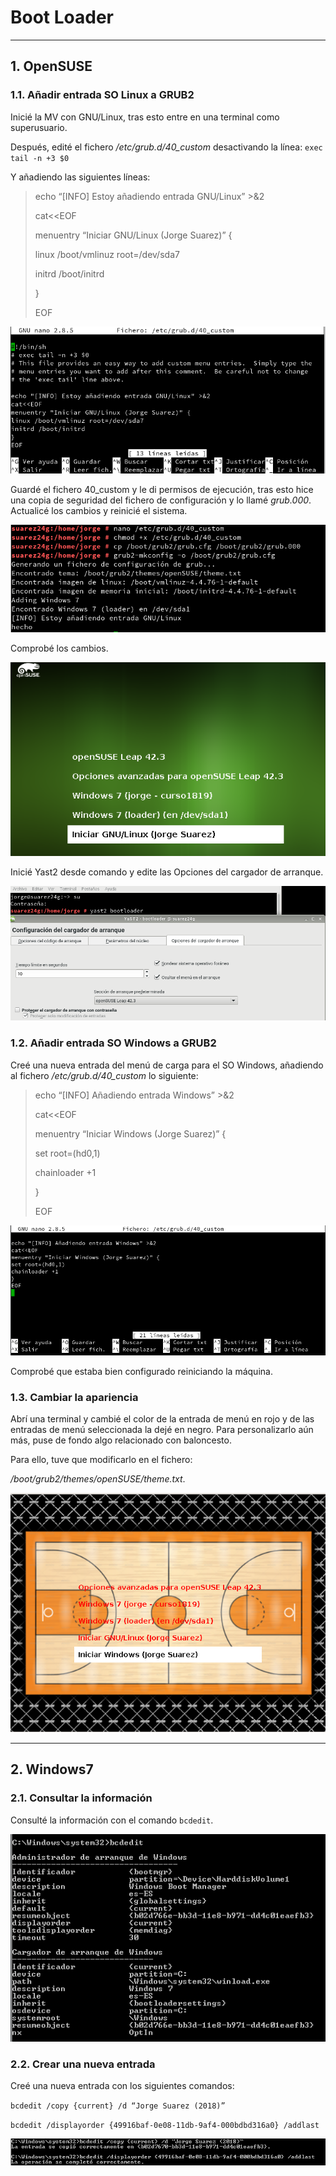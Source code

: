 
# Boot Loader

---

## 1. OpenSUSE

### 1.1. Añadir entrada SO Linux a GRUB2

Inicié la MV con GNU/Linux, tras esto entre en una terminal como superusuario.

Después, edité el fichero */etc/grub.d/40_custom* desactivando la línea:
`exec tail -n +3 $0`

Y añadiendo las siguientes líneas:
>	echo “[INFO] Estoy añadiendo entrada GNU/Linux” >&2
>
>	cat<<EOF
>
>	menuentry “Iniciar GNU/Linux (Jorge Suarez)” {
>
>	linux /boot/vmlinuz root=/dev/sda7
>
>	initrd /boot/initrd
>
>	}
>
>	EOF

![40_custom OpenSUSE](https://github.com/jsuabur/idp1819-jorge-suarez/blob/master/PrimerTrimestre/Unidad1/A7_Boot-Loader/images/40custom-os.png)

Guardé el fichero 40_custom y le di permisos de ejecución, tras esto hice una copia de seguridad del fichero de configuración y lo llamé *grub.000*. Actualicé los cambios y reinicié el sistema.

![40_custom Copia de Seguridad OpenSUSE](https://github.com/jsuabur/idp1819-jorge-suarez/blob/master/PrimerTrimestre/Unidad1/A7_Boot-Loader/images/40custom-cs-os.png)

Comprobé los cambios.

![Boot Loader OpenSUSE](https://github.com/jsuabur/idp1819-jorge-suarez/blob/master/PrimerTrimestre/Unidad1/A7_Boot-Loader/images/loader-os.png)

Inicié Yast2 desde comando y edite las Opciones del cargador de arranque.

![Yast2 Loader OpenSUSE](https://github.com/jsuabur/idp1819-jorge-suarez/blob/master/PrimerTrimestre/Unidad1/A7_Boot-Loader/images/yast2.png)

### 1.2. Añadir entrada SO Windows a GRUB2

Creé una nueva entrada del menú de carga para el SO Windows, añadiendo al fichero */etc/grub.d/40_custom* lo siguiente:
>	echo “[INFO] Añadiendo entrada Windows” >&2
>
>	cat<<EOF
>
>	menuentry “Iniciar Windows (Jorge Suarez)” {
>
>	set root=(hd0,1)
>
>	chainloader +1
>
>	}
>
>	EOF

![40custom Windows](https://github.com/jsuabur/idp1819-jorge-suarez/blob/master/PrimerTrimestre/Unidad1/A7_Boot-Loader/images/40custom-windows.png)

Comprobé que estaba bien configurado reiniciando la máquina.

### 1.3. Cambiar la apariencia

Abrí una terminal y cambié el color de la entrada de menú en rojo y de las entradas de menú seleccionada la dejé en negro.
Para personalizarlo aún más, puse de fondo algo relacionado con baloncesto.

Para ello, tuve que modificarlo en el fichero:

*/boot/grub2/themes/openSUSE/theme.txt*.

![Apariencia Loader](https://github.com/jsuabur/idp1819-jorge-suarez/blob/master/PrimerTrimestre/Unidad1/A7_Boot-Loader/images/apariencia.png)

---

## 2. Windows7

### 2.1. Consultar la información

Consulté la información con el comando `bcdedit`.

![Windows Bcdedit](https://github.com/jsuabur/idp1819-jorge-suarez/blob/master/PrimerTrimestre/Unidad1/A7_Boot-Loader/images/bcdedit.png)

### 2.2. Crear una nueva entrada

Creé una nueva entrada con los siguientes comandos:

`bcdedit /copy {current} /d “Jorge Suarez (2018)”`

`bcdedit /displayorder {49916baf-0e08-11db-9af4-000bdbd316a0} /addlast`

![Entrada Windows](https://github.com/jsuabur/idp1819-jorge-suarez/blob/master/PrimerTrimestre/Unidad1/A7_Boot-Loader/images/entrada-bcdedit.png)
